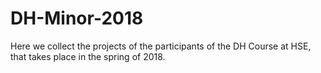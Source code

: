 # DH-Minor-2018
Here we collect the projects of the participants of the DH Course at HSE, that takes place in the spring of 2018.
